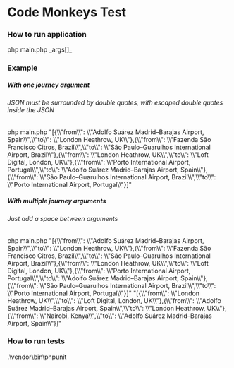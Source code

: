 <h1>Code Monkeys Test</h1>

<h3>How to run application</h3>
<span>php main.php _args[]_</span>

<h3>Example</h3>
<h5>With one journey argument</h5>
<h6>JSON must be surrounded by double quotes, with escaped double quotes inside the JSON</h6>
<span>php main.php "[{\\"from\\": \\"Adolfo Suárez Madrid–Barajas Airport, Spain\\",\\"to\\": \\"London Heathrow, UK\\"},{\\"from\\": \\"Fazenda São Francisco Citros, Brazil\\",\\"to\\": \\"São Paulo–Guarulhos International Airport, Brazil\\"},{\\"from\\": \\"London Heathrow, UK\\",\\"to\\": \\"Loft Digital, London, UK\\"},{\\"from\\": \\"Porto International Airport, Portugal\\",\\"to\\": \\"Adolfo Suárez Madrid–Barajas Airport, Spain\\"},{\\"from\\": \\"São Paulo–Guarulhos International Airport, Brazil\\",\\"to\\": \\"Porto International Airport, Portugal\\"}]"</span>

<h5>With multiple journey arguments</h5>
<h6>Just add a space between arguments</h6>
<span>php main.php "[{\\"from\\": \\"Adolfo Suárez Madrid–Barajas Airport, Spain\\",\\"to\\": \\"London Heathrow, UK\\"},{\\"from\\": \\"Fazenda São Francisco Citros, Brazil\\",\\"to\\": \\"São Paulo–Guarulhos International Airport, Brazil\\"},{\\"from\\": \\"London Heathrow, UK\\",\\"to\\": \\"Loft Digital, London, UK\\"},{\\"from\\": \\"Porto International Airport, Portugal\\",\\"to\\": \\"Adolfo Suárez Madrid–Barajas Airport, Spain\\"},{\\"from\\": \\"São Paulo–Guarulhos International Airport, Brazil\\",\\"to\\": \\"Porto International Airport, Portugal\\"}]" "[{\\"from\\": \\"London Heathrow, UK\\",\\"to\\": \\"Loft Digital, London, UK\\"},{\\"from\\": \\"Adolfo Suárez Madrid–Barajas Airport, Spain\\",\\"to\\": \\"London Heathrow, UK\\"},{\\"from\\": \\"Nairobi, Kenya\\",\\"to\\": \\"Adolfo Suárez Madrid–Barajas Airport, Spain\\"}]"</span>

<h3>How to run tests</h3>
<span>.\vendor\bin\phpunit</span>
